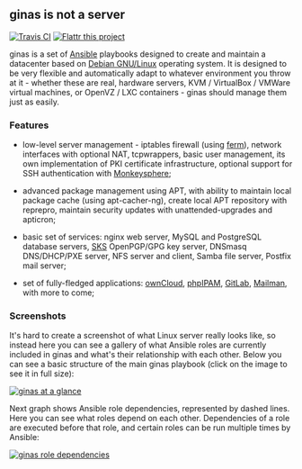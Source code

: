 ## ginas is not a server

[![Travis CI](https://travis-ci.org/ginas/ginas.png?branch=master)](https://travis-ci.org/ginas/ginas) [![Flattr this project](http://api.flattr.com/button/flattr-badge-large.png)](https://flattr.com/submit/auto?user_id=drybjed&url=https://github.com/ginas/ginas/&title=ginas&language=&tags=github&category=software)

ginas is a set of [Ansible](http://ansible.com/) playbooks designed to create
and maintain a datacenter based on [Debian GNU/Linux](http://debian.org/)
operating system. It is designed to be very flexible and automatically adapt
to whatever environment you throw at it - whether these are real, hardware
servers, KVM / VirtualBox / VMWare virtual machines, or OpenVZ / LXC
containers - ginas should manage them just as easily.

### Features

- low-level server management - iptables firewall (using
  [ferm](http://ferm.foo-projects.org/)), network interfaces with optional NAT,
  tcpwrappers, basic user management, its own implementation of PKI certificate
  infrastructure, optional support for SSH authentication with
  [Monkeysphere](http://monkeysphere.info/);

- advanced package management using APT, with ability to maintain local
  package cache (using apt-cacher-ng), create local APT repository with
  reprepro, maintain security updates with unattended-upgrades and apticron;

- basic set of services: nginx web server, MySQL and PostgreSQL database
  servers, [SKS](http://www.keysigning.org/sks/) OpenPGP/GPG key server, DNSmasq
  DNS/DHCP/PXE server, NFS server and client, Samba file server, Postfix mail
  server;

- set of fully-fledged applications: [ownCloud](http://owncloud.org/),
  [phpIPAM](http://phpipam.net/), [GitLab](http://gitlab.org/),
  [Mailman](http://list.org/), with more to come;

### Screenshots

It's hard to create a screenshot of what Linux server really looks like, so
instead here you can see a gallery of what Ansible roles are currently
included in ginas and what's their relationship with each other. Below you can
see a basic structure of the main ginas playbook (click on the image to see
it in full size):

[![ginas at a glance](http://i.imgur.com/bD8bwsX.png)](http://i.imgur.com/bD8bwsX.png)

Next graph shows Ansible role dependencies, represented by dashed lines. Here
you can see what roles depend on each other. Dependencies of a role are
executed before that role, and certain roles can be run multiple times by
Ansible:

[![ginas role dependencies](http://i.imgur.com/7MO6Pb5.png)](http://i.imgur.com/7MO6Pb5.png)

